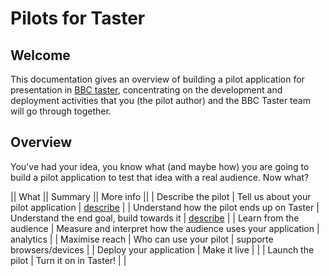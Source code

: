 # Pilots for Taster

## Welcome

This documentation gives an overview of building a pilot application for presentation in [BBC taster](http://www.bbc.co.uk/Taster), concentrating on the development and deployment activities that you (the pilot author) and the BBC Taster team will go through together.

## Overview

You've had your idea, you know what (and maybe how) you are going to build a pilot application to test that idea with a real audience. Now what?

|| What || Summary || More info ||
| Describe the pilot | Tell us about your pilot application | [describe](tech-diagram.md) |
| Understand how the pilot ends up on Taster | Understand the end goal, build towards it | [describe](hosting-and-presenting.md) |
| Learn from the audience | Measure and interpret how the audience uses your application | analytics |
| Maximise reach | Who can use your pilot | supporte browsers/devices |
| Deploy your application | Make it live | |
| Launch the pilot | Turn it on in Taster! | |
